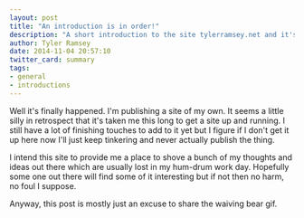 ```yaml
---
layout: post
title: "An introduction is in order!"
description: "A short introduction to the site tylerramsey.net and it's creator."
author: Tyler Ramsey
date: 2014-11-04 20:57:10
twitter_card: summary
tags:
- general
- introductions
---
```

Well it's finally happened. I'm publishing a site of my own. It seems a little silly in retrospect that it's taken me this long to get a site up and running. I still have a lot of finishing touches to add to it yet but I figure if I don't get it up here now I'll just keep tinkering and never actually publish the thing.

I intend this site to provide me a place to shove a bunch of my thoughts and ideas out there which are usually lost in my hum-drum work day. Hopefully some one out there will find some of it interesting but if not then no harm, no foul I suppose.

Anyway, this post is mostly just an excuse to share the waiving bear gif.
